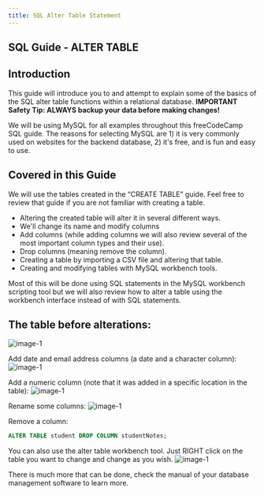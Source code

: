 ```yaml
---
title: SQL Alter Table Statement
---
```

## SQL Guide - ALTER TABLE

## Introduction

This guide will introduce you to and attempt to explain some of the basics of the SQL alter table functions within a relational database.
**IMPORTANT Safety Tip:  ALWAYS backup your data before making changes!**

We will be using MySQL for all examples throughout this freeCodeCamp SQL guide. The reasons for selecting MySQL are 1) it is very commonly used on websites for the backend database, 2) it's free, and is fun and easy to use.

## Covered in this Guide 
We will use the tables created in the “CREATE TABLE” guide.  Feel free to review that guide if you are not familiar with creating a table.
* Altering the created table will alter it in several different ways. 
* We'll change its name and modify columns
* Add columns (while adding columns we will also review several of the most important column types and their use).
* Drop columns (meaning remove the column).
* Creating a table by importing a CSV file and altering that table.
* Creating and modifying tables with MySQL workbench tools.

Most of this will be done using SQL statements in the MySQL workbench scripting tool but we will also review how to alter a table using the workbench interface instead of with SQL statements.

## The table before alterations:
![image-1](https://github.com/SteveChevalier/guide-images/blob/master/alter_table01a.JPG?raw=true)

Add date and email address columns (a date and a character column):
![image-1](https://github.com/SteveChevalier/guide-images/blob/master/alter_table01.JPG?raw=true)

Add a numeric column (note that it was added in a specific location in the table):
![image-1](https://github.com/SteveChevalier/guide-images/blob/master/alter_table02.JPG?raw=true)

Rename some columns:
![image-1](https://github.com/SteveChevalier/guide-images/blob/master/alter_table03.JPG?raw=true)

Remove a column:
```sql
ALTER TABLE student DROP COLUMN studentNotes;
```

You can also use the alter table workbench tool. Just RIGHT click on the table you want to change and change as you wish.
![image-1](https://github.com/SteveChevalier/guide-images/blob/master/alter_table05.JPG?raw=true)

There is much more that can be done, check the manual of your database management software to learn more.

